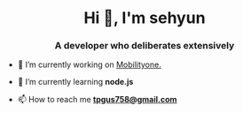 <h1 align="center">Hi 👋, I'm sehyun</h1>
<h3 align="center">A developer who deliberates extensively</h3>

- 🔭 I’m currently working on [Mobilityone.](https://www.themobilityone.com/)

- 🌱 I’m currently learning **node.js**

- 📫 How to reach me **tpgus758@gmail.com**
